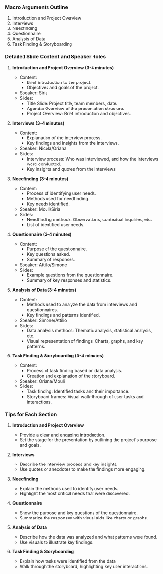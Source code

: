 ### Macro Arguments Outline

1. Introduction and Project Overview
2. Interviews
3. Needfinding
4. Questionnaire
5. Analysis of Data
6. Task Finding & Storyboarding

### Detailed Slide Content and Speaker Roles

1. **Introduction and Project Overview (3-4 minutes)**
    - Content:
        - Brief introduction to the project.
        - Objectives and goals of the project.
    - Speaker: Siria
    - Slides:
        - Title Slide: Project title, team members, date.
        - Agenda: Overview of the presentation structure.
        - Project Overview: Brief introduction and objectives.

2. **Interviews (3-4 minutes)**
    - Content:
        - Explanation of the interview process.
        - Key findings and insights from the interviews.
    - Speaker: Nicola/Oriana
    - Slides:
        - Interview process: Who was interviewed, and how the interviews were conducted.
        - Key insights and quotes from the interviews.

3. **Needfinding (3-4 minutes)**
    - Content:
        - Process of identifying user needs.
        - Methods used for needfinding.
        - Key needs identified.
    - Speaker: Mouli/Siria
    - Slides:
        - Needfinding methods: Observations, contextual inquiries, etc.
        - List of identified user needs.

4. **Questionnaire (3-4 minutes)**
    - Content:
        - Purpose of the questionnaire.
        - Key questions asked.
        - Summary of responses.
    - Speaker: Attilio/Simone
    - Slides:
        - Example questions from the questionnaire.
        - Summary of key responses and statistics.

5. **Analysis of Data (3-4 minutes)**
    - Content:
        - Methods used to analyze the data from interviews and questionnaires.
        - Key findings and patterns identified.
    - Speaker: Simone/Attilio
    - Slides:
        - Data analysis methods: Thematic analysis, statistical analysis, etc.
        - Visual representation of findings: Charts, graphs, and key patterns.

6. **Task Finding & Storyboarding (3-4 minutes)**
    - Content:
        - Process of task finding based on data analysis.
        - Creation and explanation of the storyboard.
    - Speaker: Oriana/Mouli
    - Slides:
        - Task finding: Identified tasks and their importance.
        - Storyboard frames: Visual walk-through of user tasks and interactions.

### Tips for Each Section

1. **Introduction and Project Overview**
    - Provide a clear and engaging introduction.
    - Set the stage for the presentation by outlining the project's purpose and goals.

2. **Interviews**
    - Describe the interview process and key insights.
    - Use quotes or anecdotes to make the findings more engaging.

3. **Needfinding**
    - Explain the methods used to identify user needs.
    - Highlight the most critical needs that were discovered.

4. **Questionnaire**
    - Show the purpose and key questions of the questionnaire.
    - Summarize the responses with visual aids like charts or graphs.

5. **Analysis of Data**
    - Describe how the data was analyzed and what patterns were found.
    - Use visuals to illustrate key findings.

6. **Task Finding & Storyboarding**
    - Explain how tasks were identified from the data.
    - Walk through the storyboard, highlighting key user interactions.
